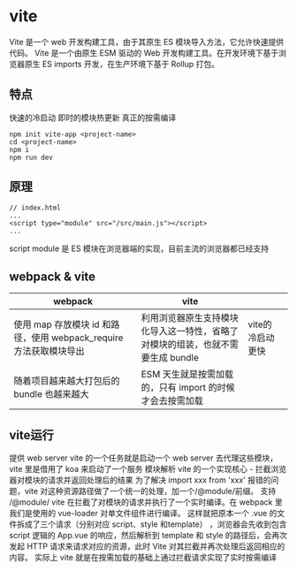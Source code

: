 # vite

Vite 是一个 web 开发构建工具，由于其原生 ES 模块导入方法，它允许快速提供代码。
Vite 是一个由原生 ESM 驱动的 Web 开发构建工具。在开发环境下基于浏览器原生 ES imports 开发，在生产环境下基于 Rollup 打包。

## 特点

快速的冷启动
即时的模块热更新
真正的按需编译

```
npm init vite-app <project-name>
cd <project-name>
npm i
npm run dev
```

## 原理

```
// index.html
...
<script type="module" src="/src/main.js"></script>
...
```

script module 是 ES 模块在浏览器端的实现，目前主流的浏览器都已经支持


## webpack & vite

|webpack|vite|||
|-|-|-|-|
|使用 map 存放模块 id 和路径，使用 webpack_require 方法获取模块导出|利用浏览器原生支持模块化导入这一特性，省略了对模块的组装，也就不需要生成 bundle|vite的冷启动更快||
|随着项目越来越大打包后的 bundle 也越来越大|ESM 天生就是按需加载的，只有 import 的时候才会去按需加载|||

## vite运行
提供 web server
  vite 的一个任务就是启动一个 web server 去代理这些模块，vite 里是借用了 koa 来启动了一个服务
模块解析
  vite 的一个实现核心 - 拦截浏览器对模块的请求并返回处理后的结果
为了解决 import xxx from 'xxx' 报错的问题，vite 对这种资源路径做了一个统一的处理，加一个/@module/前缀。
支持 /@module/
vite 在拦截了对模块的请求并执行了一个实时编译。在 webpack 里我们是使用的 vue-loader 对单文件组件进行编译。
  这样就把原本一个 .vue 的文件拆成了三个请求（分别对应 script、style 和template） ，浏览器会先收到包含 script 逻辑的 App.vue 的响应，然后解析到 template 和 style 的路径后，会再次发起 HTTP 请求来请求对应的资源，此时 Vite 对其拦截并再次处理后返回相应的内容。
实际上 vite 就是在按需加载的基础上通过拦截请求实现了实时按需编译
